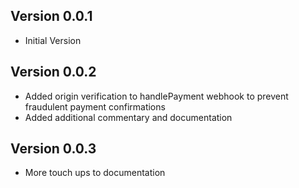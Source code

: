 ## Version 0.0.1
- Initial Version
  
## Version 0.0.2
- Added origin verification to handlePayment webhook to prevent fraudulent payment confirmations
- Added additional commentary and documentation

## Version 0.0.3
- More touch ups to documentation